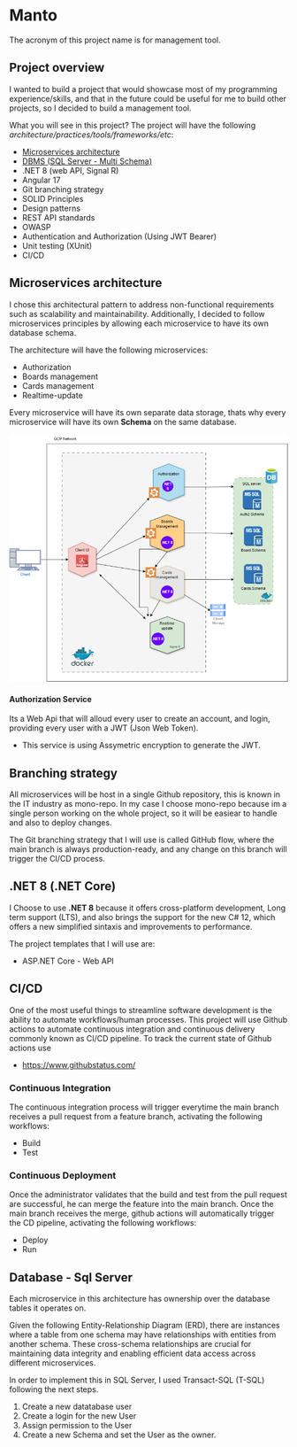 # Manto
The acronym of this project name is for management tool. 

## Project overview
I wanted to build a project that would showcase most of my programming experience/skills, and that in the future could be useful for me to build other projects, so I decided to build a management tool. 

What you will see in this project?
The project will have the following *architecture/practices/tools/frameworks/etc*: 
* [Microservices architecture](#microservices-architecture)
* [DBMS (SQL Server - Multi Schema)](#database---sql-server) 
* .NET 8 (web API, Signal R)
* Angular 17
* Git branching strategy
* SOLID Principles
* Design patterns
* REST API standards
* OWASP
* Authentication and Authorization (Using JWT Bearer)
* Unit testing (XUnit)
* CI/CD

## Microservices architecture
I chose this architectural pattern to address non-functional requirements such as scalability and maintainability. Additionally, I decided to follow microservices principles by allowing each microservice to have its own database schema.

The architecture will have the following microservices:
* Authorization
* Boards management
* Cards management
* Realtime-update

Every microservice will have its own separate data storage, thats why every microservice will have its own **Schema** on the same database.

![microservices](./images/Architecture_Diagram.png)

#### Authorization Service

Its a Web Api that will alloud every user to create an account, and login, providing every user with a JWT (Json Web Token).
* This service is using Assymetric encryption to generate the JWT.


## Branching strategy
All microservices will be host in a single Github repository, this is known in the IT industry as mono-repo. In my case I choose mono-repo because im a single person working on the whole project, so it will be easiear to handle and also to deploy changes. 

The Git branching strategy that I will use is called GitHub flow, where the main branch is always production-ready, and any change on this branch will trigger the CI/CD process.


## .NET 8 (.NET Core)
I Choose to use **.NET 8** because it offers cross-platform development, Long term support (LTS), and also brings the support for the new C# 12, which offers a new simplified sintaxis and improvements to performance. 

The project templates that I will use are: 
* ASP.NET Core - Web API


## CI/CD
One of the most useful things to streamline software development is the ability to automate workflows/human processes. This project will use Github actions to automate continuous integration and continuous delivery commonly known as CI/CD pipeline.
To track the current state of Github actions use 
* https://www.githubstatus.com/ 

### Continuous Integration
The continuous integration process will trigger everytime the main branch receives a pull request from a feature branch, activating the following workflows:
* Build
* Test

### Continuous Deployment
Once the administrator validates that the build and test from the pull request are successful, he can merge the feature into the main branch. Once the main branch receives the merge, github actions will automatically trigger the CD pipeline, activating the following workflows:
* Deploy 
* Run

## Database - Sql Server

Each microservice in this architecture has ownership over the database tables it operates on.

Given the following Entity-Relationship Diagram (ERD), there are instances where a table from one schema may have relationships with entities from another schema. These cross-schema relationships are crucial for maintaining data integrity and enabling efficient data access across different microservices.

In order to implement this in SQL Server, I used Transact-SQL (T-SQL) following the next steps.
1) Create a new datatabase user
2) Create a login for the new User
3) Assign permission to the User
4) Create a new Schema and set the User as the owner.